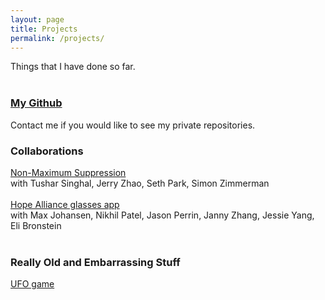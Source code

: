 ```yaml
---
layout: page
title: Projects
permalink: /projects/
---
```


Things that I have done so far.
<br>
<br>

### <a href="https://github.com/vyanphan">My Github</a> 
Contact me if you would like to see my private repositories.

### Collaborations
<a href = "https://github.com/tusing/nms-speedup">Non-Maximum Suppression</a><br>
    with Tushar Singhal, Jerry Zhao, Seth Park, Simon Zimmerman <br><br>
<a href = "https://github.com/vyanphan/FindRx">Hope Alliance glasses app</a><br>
    with Max Johansen, Nikhil Patel, Jason Perrin, Janny Zhang, Jessie Yang, Eli Bronstein<br><br>

### Really Old and Embarrassing Stuff
<a href = "http://www.greenfoot.org/scenarios/10301">UFO game</a> <br>




